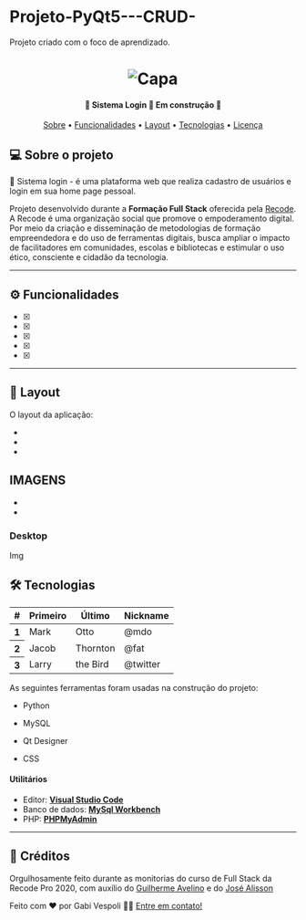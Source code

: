 # Projeto-PyQt5---CRUD-
Projeto criado com o foco de aprendizado.

</p>
<h1 align="center">
    <img alt="Capa" title="#Sistema-login-index" src="./images/index_web.png" />
</h1>

<h4 align="center"> 
	🚧  Sistema Login 🚀 Em construção  🚧
</h4>

<p align="center">
 <a href="#-sobre-o-projeto">Sobre</a> •
 <a href="#-funcionalidades">Funcionalidades</a> •
 <a href="#-layout">Layout</a> • 
 <a href="#-tecnologias">Tecnologias</a> • 
 <a href="#user-content--licença">Licença</a>
</p>

## 💻 Sobre o projeto

🚀 Sistema login - é uma plataforma web que realiza cadastro de usuários e login em sua home page pessoal.

Projeto desenvolvido durante a **Formação Full Stack** oferecida pela [Recode](https://recode.org.br/).
A Recode é uma organização social que promove o empoderamento digital. Por meio da criação e disseminação de metodologias de formação empreendedora e do uso de ferramentas digitais, busca ampliar o impacto de facilitadores em comunidades, escolas e bibliotecas e estimular o uso ético, consciente e cidadão da tecnologia.

---

## ⚙️ Funcionalidades

- [x]

- [x]

- [x]

- [x]

- [x]

---

## 🎨 Layout

O layout da aplicação:

-
-
-
IMAGENS
-
-
-

### Desktop

Img

## 🛠 Tecnologias
<table class="table">
  <thead>
    <tr>
      <th scope="col">#</th>
      <th scope="col">Primeiro</th>
      <th scope="col">Último</th>
      <th scope="col">Nickname</th>
    </tr>
  </thead>
  <tbody>
    <tr>
      <th scope="row">1</th>
      <td>Mark</td>
      <td>Otto</td>
      <td>@mdo</td>
    </tr>
    <tr>
      <th scope="row">2</th>
      <td>Jacob</td>
      <td>Thornton</td>
      <td>@fat</td>
    </tr>
    <tr>
      <th scope="row">3</th>
      <td>Larry</td>
      <td>the Bird</td>
      <td>@twitter</td>
    </tr>
  </tbody>
</table>

As seguintes ferramentas foram usadas na construção do projeto:

- Python

- MySQL

- Qt Designer

- CSS

#### **Utilitários**

- Editor: **[Visual Studio Code](https://code.visualstudio.com/)**
- Banco de dados: **[MySql Workbench](https://www.mysql.com/products/workbench/)**
- PHP: **[PHPMyAdmin](https://www.phpmyadmin.net/)**

---

## 📝 Créditos

Orgulhosamente feito durante as monitorias do curso de Full Stack da Recode Pro 2020, com auxílio do [Guilherme Avelino](https://github.com/Guilherme1612) e do [José Alisson](https://github.com/joseAllisson)

Feito com ❤️ por Gabi Vespoli 
👋🏽 [Entre em contato!](https://www.linkedin.com/in/gabihvespoli/)
